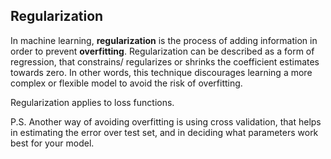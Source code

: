 ## Regularization 

In machine learning, **regularization** is the process of adding information in order to prevent **overfitting**. Regularization can be described as a form of regression, that constrains/ regularizes or shrinks the coefficient estimates towards zero. In other words, this technique discourages learning a more complex or flexible model to avoid the risk of overfitting.

Regularization applies to loss functions. 










P.S. Another way of avoiding overfitting is using cross validation, that helps in estimating the error over test set, and in deciding what parameters work best for your model.

